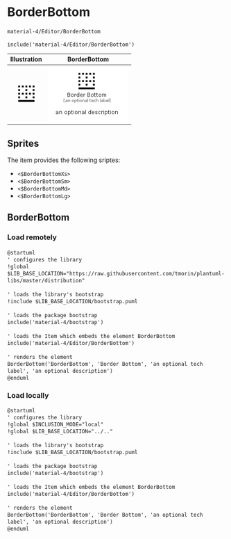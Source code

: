 # BorderBottom


```text
material-4/Editor/BorderBottom
```

```text
include('material-4/Editor/BorderBottom')
```



| Illustration | BorderBottom |
| :---: | :---: |
| ![illustration for Illustration](../../material-4/Editor/BorderBottom.png) | ![illustration for BorderBottom](../../material-4/Editor/BorderBottom.Local.png) |



## Sprites
The item provides the following sriptes:

- `<$BorderBottomXs>`
- `<$BorderBottomSm>`
- `<$BorderBottomMd>`
- `<$BorderBottomLg>`





## BorderBottom

### Load remotely
```plantuml
@startuml
' configures the library
!global $LIB_BASE_LOCATION="https://raw.githubusercontent.com/tmorin/plantuml-libs/master/distribution"

' loads the library's bootstrap
!include $LIB_BASE_LOCATION/bootstrap.puml

' loads the package bootstrap
include('material-4/bootstrap')

' loads the Item which embeds the element BorderBottom
include('material-4/Editor/BorderBottom')

' renders the element
BorderBottom('BorderBottom', 'Border Bottom', 'an optional tech label', 'an optional description')
@enduml
```

### Load locally
```plantuml
@startuml
' configures the library
!global $INCLUSION_MODE="local"
!global $LIB_BASE_LOCATION="../.."

' loads the library's bootstrap
!include $LIB_BASE_LOCATION/bootstrap.puml

' loads the package bootstrap
include('material-4/bootstrap')

' loads the Item which embeds the element BorderBottom
include('material-4/Editor/BorderBottom')

' renders the element
BorderBottom('BorderBottom', 'Border Bottom', 'an optional tech label', 'an optional description')
@enduml
```

